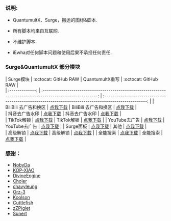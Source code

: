 ### 说明:
- QuantumultX、Surge，搬运的图标&脚本.

- 所有脚本均来自互联网.

- 不维护脚本.

- iEwha对任何脚本问题和使用后果不承担任何责任.

### Surge&QuantumultX 部分模块
|      Surge模块     |                                          :octocat: GitHub RAW                                             |                        QuantumultX重写    |                                             :octocat: GitHub RAW                                             |                        
| :-------------: | :---------------------------------------------------------------------------------------------------------: | :---------------------------------------------------------------------------------------------------: |
| BiliBili 去广告和换区  |      [点我下载](https://raw.githubusercontent.com/iEwha/Profiles/master/Surge/Bilibili.sgmodule)      |  BiliBili 去广告和换区  |      [点我下载](https://raw.githubusercontent.com/iEwha/Profiles/master/QuantumultX/Rewrite/Bilibili.conf)      |  
| 抖音去广告水印  |     [点我下载](https://raw.githubusercontent.com/iEwha/Profiles/master/Surge/douyin.sgmodule)      |   抖音去广告水印  |     [点我下载](https://raw.githubusercontent.com/iEwha/Profiles/master/QuantumultX/Rewrite/douyin.conf)      |  
| TikTok解锁 | [点我下载](https://raw.githubusercontent.com/iEwha/Profiles/master/Surge/TiKok-JP.sgmodule) | TikTok解锁 | [点我下载](https://raw.githubusercontent.com/iEwha/Profiles/master/QuantumultX/Rewrite/TikTok-JP.conf) |
| YouTube去广告  |  [点我下载](https://raw.githubusercontent.com/iEwha/Profiles/master/Surge/YouTubeAds.sgmodule)  | YouTube去广告  |  [点我下载](https://raw.githubusercontent.com/iEwha/Profiles/master/QuantumultX/Rewrite/YouTubeAds.conf)  | 
| Surge面板 |     [点我下载](https://raw.githubusercontent.com/iEwha/Profiles/master/Surge/Panels.sgmodule)     |    其他 |     [点我下载](https://raw.githubusercontent.com/iEwha/Profiles/master/QuantumultX/Rewrite/others.conf)     |    
| 高级解锁   |      [点我下载](https://raw.githubusercontent.com/iEwha/Profiles/master/Surge/Unlock.sgmodule)       |  高级解锁   |      [点我下载](https://raw.githubusercontent.com/iEwha/Profiles/master/QuantumultX/Rewrite/Unlock.conf)       | 
| 全能搜索   |      [点我下载](https://raw.githubusercontent.com/iEwha/Profiles/master/Surge/Q-Search.sgmodule)       |  全能搜索   |      [点我下载](https://raw.githubusercontent.com/iEwha/Profiles/master/QuantumultX/Rewrite/Q-Search.conf)       | 

### 感谢：
 * [NobyDa](https://github.com/NobyDa/Script/tree/master) 
 * [KOP-XIAO](https://github.com/KOP-XIAO/QuantumultX)
 * [DivineEngine](https://github.com/DivineEngine/Profiles/tree/master)
 * [Choler](https://github.com/Choler/Surge)
 * [chavyleung](https://github.com/chavyleung)
 * [Orz-3](https://github.com/Orz-3)
 * [Koolson](https://github.com/Koolson/Qure)
 * [Cuttlefish](https://github.com/ddgksf2013/Cuttlefish)
 * [zZPiglet](https://github.com/zZPiglet/Task/tree/master)
 * [Sunert](https://github.com/Sunert/Script/tree/master)
 

